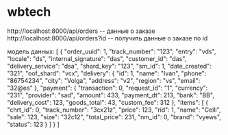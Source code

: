 # wbtech

http://localhost:8000/api/orders -- данные о заказе
http://localhost:8000/api/orders?id -- получить данные о заказе по id

модель данных:
[
    {
        "order_uuid": 1,
        "track_number": "123",
        "entry": "vds",
        "locale": "ds",
        "internal_signature": "das",
        "customer_id": "das",
        "delivery_service": "dsa",
        "shard_key": "123",
        "sm_id": 1,
        "date_created": "321",
        "oof_shard": "vcx",
        "delivery": {
            "id": 1,
            "name": "Ivan",
            "phone": "86754234",
            "city": "Volga",
            "address": "v2",
            "region": "vs",
            "email": "32@es"
        },
        "payment": {
            "transaction": 0,
            "request_id": "1",
            "currency": "231",
            "provider": "sad",
            "amount": 433,
            "payment_dt": 213,
            "bank": "BB",
            "delivery_cost": 123,
            "goods_total": 43,
            "custom_fee": 312
        },
        "items": [
              {
                "chrt_id": 0,
                "track_number": "3cx21z",
                "price": 123,
                "rid": 1,
                "name": "Celli",
                "sale": 123,
                "size": "32c12",
                "total_price": 231,
                "nm_id": 0,
                "brand": "vyews",
                "status": 123
            }
        ]
    }
]
